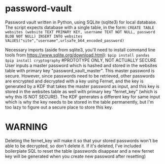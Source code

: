 # password-vault
Password vault written in Python, using SQLite (sqlite3) for local database.
The script expects database with a single table, in the form:
`
CREATE TABLE websites (website TEXT PRIMARY KEY, username TEXT NOT NULL, password BLOB NOT NULL)
INSERT INTO websites VALUES("site","username",urlsafe_b64_encoded_password)
`

Necessary imports (aside from sqlite3, you'll need to install command line tools from https://www.sqlite.org/download.html):
`
$pip install pandas
$pip install cryptography
`
#PROTOTYPE ONLY, NOT ACTUALLY SECURE
User inputs a master password which is hashed and stored in the websites table with primary key "password_vault_master". This master password is secure. However, since passwords need to be retrieved, other passwords are encrypted and decrypted with a key using Fernet, and the key is generated by a KDF that takes the master password as input, and this key is stored in the websites table as well with primary key "fernet_key" (which is why this IS NOT SECURE).
The KDF generates a different key for same input which is why the key needs to be stored in the table permanently, but I'm too lazy to figure out a secure place to store this key.

# WARNING
Deleting the fernet_key will make it so that your stored passwords won't be able to be decrypted, so don't delete it. If it's deleted, I've included boilerplate SQL to reset the table (passwords disappear and a new fernet key will be generated when you create new password after resetting)
